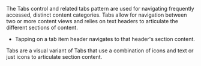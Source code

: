 The Tabs control and related tabs pattern are used for navigating frequently accessed, distinct content categories. Tabs allow for navigation between two or more content views and relies on text headers to articulate the different sections of content.

- Tapping on a tab item header navigates to that header's section content.

Tabs are a visual variant of Tabs that use a combination of icons and text or just icons to articulate section content.
